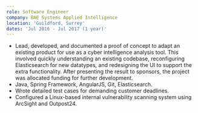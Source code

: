 ```yaml
---
role: Software Engineer
company: BAE Systems Applied Intelligence
location: 'Guildford, Surrey'
dates: 'Jul 2016 - Jul 2017 (1 year)'
---
```


- Lead, developed, and documented a proof of concept to adapt an existing product for use as a cyber intelligence analysis tool. This involved quickly understanding an existing codebase, reconfiguring Elasticsearch for new datatypes, and redesigning the UI to support the extra functionality. After presenting the result to sponsors, the project was allocated funding for further development.
- Java, Spring Framework, AngularJS, Git, Elasticsearch.
- Wrote detailed test cases for demanding customer deadlines.
- Configured a Linux-based internal vulnerability scanning system using ArcSight and Outpost24.
